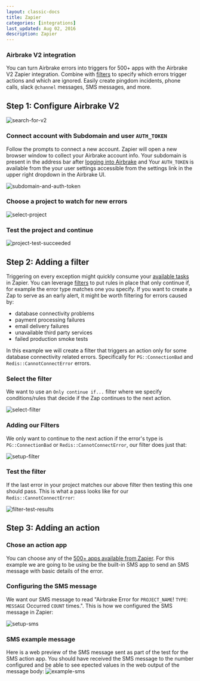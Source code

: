 ```yaml
---
layout: classic-docs
title: Zapier
categories: [integrations]
last_updated: Aug 02, 2016
description: Zapier
---
```


### **Airbrake V2** integration
You can turn Airbrake errors into triggers for 500+ apps with the Airbrake V2
Zapier integration. Combine with
[filters](https://zapier.com/learn/how-to-use-zapier/custom-filters/) to
specify which errors trigger actions and which are ignored. Easily create
pingdom incidents, phone calls, slack `@channel` messages, SMS messages, and
more.

## Step 1: Configure Airbrake V2

![search-for-v2](/docs/assets/img/docs/integrations/zapier/search-for-v2.png)

### Connect account with **Subdomain** and user `AUTH_TOKEN`
Follow the prompts to connect a new account.
Zapier will open a new browser window to collect your Airbrake account info.
Your subdomain is present in the address bar after [logging
into Airbrake](https://airbrake.io/login) and Your `AUTH_TOKEN` is available
from the your user settings accessible from the settings link in the upper
right dropdown in the Airbrake UI.

![subdomain-and-auth-token](/docs/assets/img/docs/integrations/zapier/subdomain-and-auth-token.png)

### Choose a project to watch for new errors
![select-project](/docs/assets/img/docs/integrations/zapier/select-project.png)

### Test the project and continue
![project-test-succeeded](/docs/assets/img/docs/integrations/zapier/project-test-succeeded.png)

## Step 2: Adding a filter
Triggering on every exception might quickly consume your [available
tasks](https://zapier.com/help/tasks/#what-is-a-task) in Zapier. You can leverage
[filters](https://zapier.com/learn/how-to-use-zapier/custom-filters/) to put rules
in place that only continue if, for example the error type matches one you
specify. If you want to create a Zap to serve as an early alert, it might be
worth filtering for errors caused by:

- database connectivity problems
- payment processing failures
- email delivery failures
- unavailable third party services
- failed production smoke tests

In this example we will create a filter that triggers an action only for some
database connectivity related errors. Specifically for `PG::ConnectionBad` and
`Redis::CannotConnectError` errors.

### Select the filter
We want to use an `Only continue if...` filter where we specify conditions/rules
that decide if the Zap continues to the next action.

![select-filter](/docs/assets/img/docs/integrations/zapier/select-filter.png)

### Adding our Filters
We only want to continue to the next action if the error's type is
`PG::ConnectionBad` or `Redis::CannotConnectError`, our filter does just that:

![setup-filter](/docs/assets/img/docs/integrations/zapier/setup-filter.png)

### Test the filter
If the last error in your project matches our above filter then testing this
one should pass. This is what a pass looks like for our `Redis::CannotConnectError`:

![filter-test-results](/docs/assets/img/docs/integrations/zapier/filter-test-results.png)

## Step 3: Adding an action

### Chose an action app
You can choose any of the [500+ apps available from
Zapier](https://zapier.com/app/explore). For this example we are going to be
using be the built-in SMS app to send an SMS message with basic details of the
error.

### Configuring the SMS message

We want our SMS message to read "Airbrake Error for `PROJECT_NAME`! `TYPE`:
`MESSAGE` Occurred `COUNT` times.". This is how we configured the SMS message in
Zapier:

![setup-sms](/docs/assets/img/docs/integrations/zapier/setup-sms.png)

### SMS example message
Here is a  web preview of the SMS message sent as part of the test for the SMS
action app.  You should have received the SMS message to the number configured
and be able to see epected values in the web output of the message body:
![example-sms](/docs/assets/img/docs/integrations/zapier/example-sms.png)
